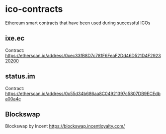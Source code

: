 # ico-contracts
Ethereum smart contracts that have been used during successful ICOs

## ixe.ec

Contract: https://etherscan.io/address/0xec33fB8D7c781F6FeaF2Dd46D521D4F292320200

## status.im

Contract: https://etherscan.io/address/0x55d34b686aa8C04921397c5807DB9ECEdba00a4c

## Blockswap

Blockswap by Incent https://blockswap.incentloyalty.com/
